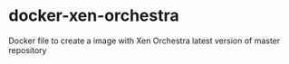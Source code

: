 # docker-xen-orchestra
Docker file to create a image with Xen Orchestra latest version of master repository
